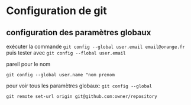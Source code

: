 # Configuration de git

## configuration des paramètres globaux

exécuter la commande `git config --global user.email email@orange.fr`
puis tester avec `git config --flobal user.email`

pareil pour le nom

`git config --global user.name "nom prenom`

pour voir tous les paramètres globaux: `git config --global`

`git remote set-url origin git@github.com:owner/repository`
